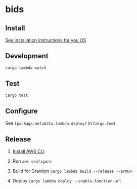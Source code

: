 # bids

## Install

[See installation instructions for you OS](https://www.cargo-lambda.info/guide/installation.html)

## Development

```bash
cargo lambda watch
```

## Test

```bash
cargo test
```

## Configure

See `[package.metadata.lambda.deploy]` in `Cargo.toml`

## Release

1. [Install AWS CLI](https://docs.aws.amazon.com/cli/latest/userguide/getting-started-install.html)

2. Run `aws configure`

3. Build for Graviton `cargo lambda build --release --arm64`

4. Deploy `cargo lambda deploy --enable-function-url`
